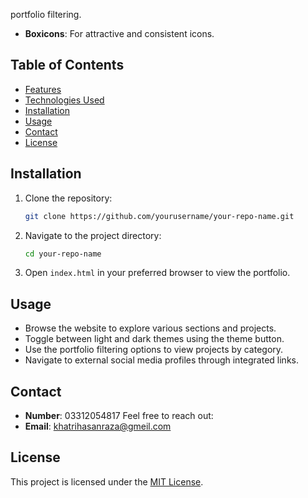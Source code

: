 portfolio filtering.
- **Boxicons**: For attractive and consistent icons.

## Table of Contents

- [Features](#features)
- [Technologies Used](#technologies-used)
- [Installation](#installation)
- [Usage](#usage)
- [Contact](#contact)
- [License](#license)

## Installation

1. Clone the repository:
   ```bash
   git clone https://github.com/yourusername/your-repo-name.git
   ```
2. Navigate to the project directory:
   ```bash
   cd your-repo-name
   ```
3. Open `index.html` in your preferred browser to view the portfolio.

## Usage

- Browse the website to explore various sections and projects.
- Toggle between light and dark themes using the theme button.
- Use the portfolio filtering options to view projects by category.
- Navigate to external social media profiles through integrated links.

## Contact
- **Number**: 03312054817
Feel free to reach out:
- **Email**: khatrihasanraza@gmeil.com

## License

This project is licensed under the [MIT License](LICENSE).

